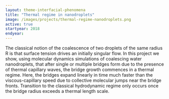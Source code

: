 ```yaml
---
layout: theme-interfacial-phenomena
title: "Thermal regime in nanodroplets"
image: /images/projects/thermal-regime-nanodroplets.png
active: true
startyear: 2018
endyear: 
---
```


The classical notion of the coalescence of two droplets of the same radius R is that surface tension drives an initially singular flow. In this project we show, using molecular dynamics simulations of coalescing water nanodroplets, that after single or multiple bridges form due to the presence of thermal capillary waves, the bridge growth commences in a thermal regime. Here, the bridges expand linearly in time much faster than the viscous-capillary speed due to collective molecular jumps near the bridge fronts. Transition to the classical hydrodynamic regime only occurs once the bridge radius exceeds a thermal length scale.